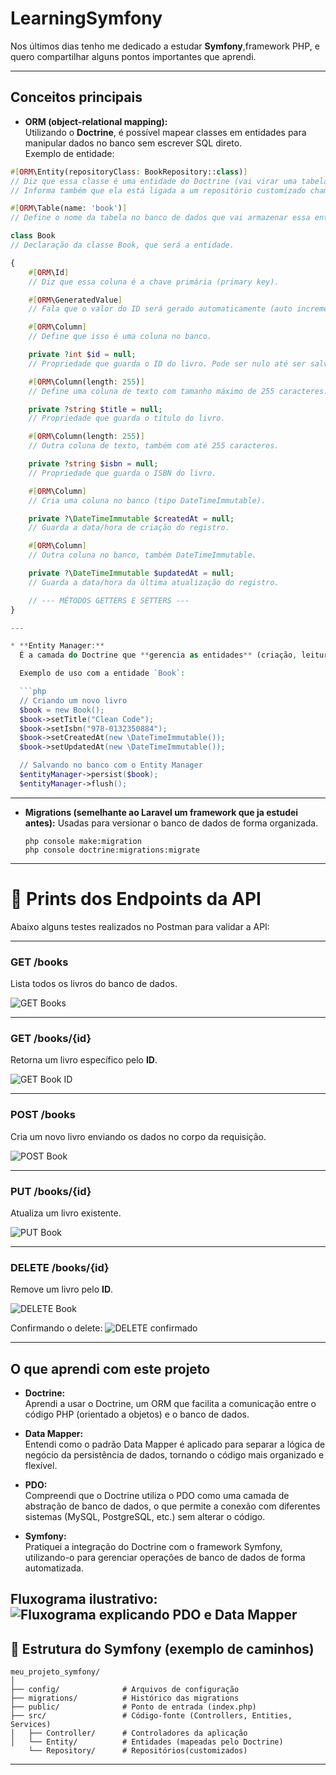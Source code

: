 # LearningSymfony


Nos últimos dias tenho me dedicado a estudar **Symfony**,framework PHP, e quero compartilhar alguns pontos importantes que aprendi.  

---

## Conceitos principais

- **ORM (object-relational mapping):**  
  Utilizando o **Doctrine**, é possível mapear classes em entidades para manipular dados no banco sem escrever SQL direto.  
  Exemplo de entidade:

```php
#[ORM\Entity(repositoryClass: BookRepository::class)] 
// Diz que essa classe é uma entidade do Doctrine (vai virar uma tabela no banco).
// Informa também que ela está ligada a um repositório customizado chamado BookRepository.

#[ORM\Table(name: 'book')] 
// Define o nome da tabela no banco de dados que vai armazenar essa entidade (book).

class Book 
// Declaração da classe Book, que será a entidade.

{
    #[ORM\Id] 
    // Diz que essa coluna é a chave primária (primary key).

    #[ORM\GeneratedValue] 
    // Fala que o valor do ID será gerado automaticamente (auto incremento, por exemplo).

    #[ORM\Column] 
    // Define que isso é uma coluna no banco.

    private ?int $id = null; 
    // Propriedade que guarda o ID do livro. Pode ser nulo até ser salvo no banco.

    #[ORM\Column(length: 255)] 
    // Define uma coluna de texto com tamanho máximo de 255 caracteres.

    private ?string $title = null; 
    // Propriedade que guarda o título do livro.

    #[ORM\Column(length: 255)] 
    // Outra coluna de texto, também com até 255 caracteres.

    private ?string $isbn = null; 
    // Propriedade que guarda o ISBN do livro.

    #[ORM\Column] 
    // Cria uma coluna no banco (tipo DateTimeImmutable).

    private ?\DateTimeImmutable $createdAt = null; 
    // Guarda a data/hora de criação do registro.

    #[ORM\Column] 
    // Outra coluna no banco, também DateTimeImmutable.

    private ?\DateTimeImmutable $updatedAt = null; 
    // Guarda a data/hora da última atualização do registro.

    // --- MÉTODOS GETTERS E SETTERS ---
}

---

* **Entity Manager:**  
  É a camada do Doctrine que **gerencia as entidades** (criação, leitura, atualização e exclusão) e faz a ponte entre as classes PHP e o banco de dados.  

  Exemplo de uso com a entidade `Book`:

  ```php
  // Criando um novo livro
  $book = new Book();
  $book->setTitle("Clean Code");
  $book->setIsbn("978-0132350884");
  $book->setCreatedAt(new \DateTimeImmutable());
  $book->setUpdatedAt(new \DateTimeImmutable());

  // Salvando no banco com o Entity Manager
  $entityManager->persist($book);
  $entityManager->flush();
  ```

---

* **Migrations (semelhante ao Laravel um framework que ja estudei antes):**
  Usadas para versionar o banco de dados de forma organizada.

  ```terminal(mac)
  php console make:migration
  php console doctrine:migrations:migrate
  ```

---
# 📸 Prints dos Endpoints da API

Abaixo alguns testes realizados no Postman para validar a API:

---

###  GET /books
Lista todos os livros do banco de dados.  

![GET Books](/Prints/GET_LIST.png)

---

###  GET /books/{id}
Retorna um livro específico pelo **ID**.  

![GET Book ID](/Prints/GET_ID.png)

---

###  POST /books
Cria um novo livro enviando os dados no corpo da requisição.  

![POST Book](/Prints/POST.png)

---

###  PUT /books/{id}
Atualiza um livro existente.  

![PUT Book](/Prints/PUT.png)

---

###  DELETE /books/{id}
Remove um livro pelo **ID**.  

![DELETE Book](/Prints/DELETE.png)

Confirmando o delete:
![DELETE confirmado](/Prints/confirmandoDELETE.png)

---
## O que aprendi com este projeto

- **Doctrine:**  
  Aprendi a usar o Doctrine, um ORM que facilita a comunicação entre o código PHP (orientado a objetos) e o banco de dados.

- **Data Mapper:**  
  Entendi como o padrão Data Mapper é aplicado para separar a lógica de negócio da persistência de dados, tornando o código mais organizado e flexível.

- **PDO:**  
  Compreendi que o Doctrine utiliza o PDO como uma camada de abstração de banco de dados, o que permite a conexão com diferentes sistemas (MySQL, PostgreSQL, etc.) sem alterar o código.

- **Symfony:**  
  Pratiquei a integração do Doctrine com o framework Symfony, utilizando-o para gerenciar operações de banco de dados de forma automatizada.

**Fluxograma ilustrativo:**  
![Fluxograma explicando PDO e Data Mapper](/Prints/fluxoAPI.png)
---

## 📂 Estrutura do Symfony (exemplo de caminhos)

```
meu_projeto_symfony/
│
├── config/              # Arquivos de configuração
├── migrations/          # Histórico das migrations
├── public/              # Ponto de entrada (index.php)
├── src/                 # Código-fonte (Controllers, Entities, Services)
│   ├── Controller/      # Controladores da aplicação
│   └── Entity/          # Entidades (mapeadas pelo Doctrine)
    └── Repository/      # Repositórios(customizados) 

```

---

